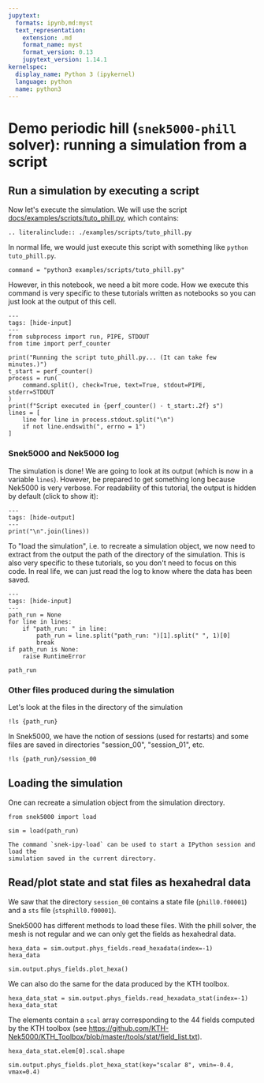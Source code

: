 ```yaml
---
jupytext:
  formats: ipynb,md:myst
  text_representation:
    extension: .md
    format_name: myst
    format_version: 0.13
    jupytext_version: 1.14.1
kernelspec:
  display_name: Python 3 (ipykernel)
  language: python
  name: python3
---
```


# Demo periodic hill (`snek5000-phill` solver): running a simulation from a script

## Run a simulation by executing a script

Now let's execute the simulation. We will use the script
[docs/examples/scripts/tuto_phill.py](https://github.com/snek5000/snek5000/tree/main/docs/examples/scripts/tuto_phill.py),
which contains:

```{eval-rst}
.. literalinclude:: ./examples/scripts/tuto_phill.py
```

In normal life, we would just execute this script with something like
`python tuto_phill.py`.

```{code-cell} ipython3
command = "python3 examples/scripts/tuto_phill.py"
```

However, in this notebook, we need a bit more code. How we execute this command is very
specific to these tutorials written as notebooks so you can just look at the output of
this cell.

```{code-cell} ipython3
---
tags: [hide-input]
---
from subprocess import run, PIPE, STDOUT
from time import perf_counter

print("Running the script tuto_phill.py... (It can take few minutes.)")
t_start = perf_counter()
process = run(
    command.split(), check=True, text=True, stdout=PIPE,  stderr=STDOUT
)
print(f"Script executed in {perf_counter() - t_start:.2f} s")
lines = [
    line for line in process.stdout.split("\n")
    if not line.endswith(", errno = 1")
]
```

### Snek5000 and Nek5000 log

The simulation is done! We are going to look at its output (which is now in a variable
`lines`). However, be prepared to get something long because Nek5000 is very verbose.
For readability of this tutorial, the output is hidden by default (click to show it):

```{code-cell} ipython3
---
tags: [hide-output]
---
print("\n".join(lines))
```

To "load the simulation", i.e. to recreate a simulation object, we now need to extract
from the output the path of the directory of the simulation. This is also very specific
to these tutorials, so you don't need to focus on this code. In real life, we can just
read the log to know where the data has been saved.

```{code-cell} ipython3
---
tags: [hide-input]
---
path_run = None
for line in lines:
    if "path_run: " in line:
        path_run = line.split("path_run: ")[1].split(" ", 1)[0]
        break
if path_run is None:
    raise RuntimeError
```

```{code-cell} ipython3
path_run
```

### Other files produced during the simulation

Let's look at the files in the directory of the simulation

```{code-cell} ipython3
!ls {path_run}
```

In Snek5000, we have the notion of sessions (used for restarts) and some files are saved
in directories "session_00", "session_01", etc.

```{code-cell} ipython3
!ls {path_run}/session_00
```

## Loading the simulation

One can recreate a simulation object from the simulation directory.

```{code-cell} ipython3
from snek5000 import load

sim = load(path_run)
```

```{admonition} Quickly start IPython and load a simulation
The command `snek-ipy-load` can be used to start a IPython session and load the
simulation saved in the current directory.
```

## Read/plot state and stat files as hexahedral data

We saw that the directory `session_00` contains a state file (`phill0.f00001`) and a
`sts` file (`stsphill0.f00001`).

Snek5000 has different methods to load these files. With the phill solver, the mesh is
not regular and we can only get the fields as hexahedral data.

```{code-cell} ipython3
hexa_data = sim.output.phys_fields.read_hexadata(index=-1)
hexa_data
```

```{code-cell} ipython3
sim.output.phys_fields.plot_hexa()
```

We can also do the same for the data produced by the KTH toolbox.

```{code-cell} ipython3
hexa_data_stat = sim.output.phys_fields.read_hexadata_stat(index=-1)
hexa_data_stat
```

The elements contain a `scal` array corresponding to the 44 fields computed by the KTH
toolbox (see
https://github.com/KTH-Nek5000/KTH_Toolbox/blob/master/tools/stat/field_list.txt).

```{code-cell} ipython3
hexa_data_stat.elem[0].scal.shape
```

```{code-cell} ipython3
sim.output.phys_fields.plot_hexa_stat(key="scalar 8", vmin=-0.4, vmax=0.4)
```
